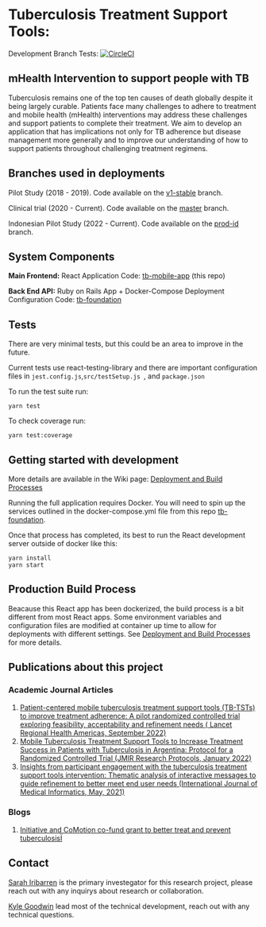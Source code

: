 # Tuberculosis Treatment Support Tools:
Development Branch Tests: [![CircleCI](https://circleci.com/gh/uwcirg/tb-mobile-app/tree/develop.svg?style=svg)](https://circleci.com/gh/uwcirg/tb-mobile-app/tree/develop)

##  mHealth Intervention to support people with TB
Tuberculosis remains one of the top ten causes of death globally despite it being largely curable. Patients face many challenges to adhere to treatment and mobile health (mHealth) interventions may address these challenges and support patients to complete their treatment. We aim to develop an application that has implications not only for TB adherence but disease management more generally and to improve our understanding of how to support patients throughout challenging treatment regimens.

## Branches used in deployments 
Pilot Study (2018 - 2019). Code available on the [v1-stable]([https://github.com/uwcirg/tb-mobile-app/tree/v1-stable](https://github.com/uwcirg/tb-mobile-app/tree/v1-stable)) branch.

Clinical trial (2020 - Current). Code available on the [master]([https://github.com/uwcirg/tb-mobile-app/tree/v1-stable](https://github.com/uwcirg/tb-mobile-app/tree/master)) branch.

Indonesian Pilot Study (2022 - Current). Code available on the [prod-id]([https://github.com/uwcirg/tb-mobile-app/tree/v1-stable](https://github.com/uwcirg/tb-mobile-app/tree/prod-id)) branch.


## System Components 
 
**Main Frontend:**
React Application
Code: [tb-mobile-app](https://github.com/uwcirg/tb-mobile-app) (this repo)
 
**Back End API:** 
Ruby on Rails App + Docker-Compose Deployment Configuration
Code: [tb-foundation](https://github.com/uwcirg/tb-foundation)


## Tests

There are very minimal tests, but this could be an area to improve in the future.

Current tests use react-testing-library and there are important configuration files in `jest.config.js`,`src/testSetup.js `, and `package.json`

To run the test suite run:
```
yarn test
```

To check coverage run:
```
yarn test:coverage
```


## Getting started with development

More details are available in the Wiki page: [Deployment and Build Processes](https://github.com/uwcirg/tb-mobile-app/wiki/Deployment-and-Build-Processes)

Running the full application requires Docker. You will need to spin up the services outlined in the docker-compose.yml file from this repo [tb-foundation](https://github.com/uwcirg/tb-foundation).

Once that process has completed, its best to run the React development server outside of docker like this:

```
yarn install
yarn start
```

## Production Build Process

Beacause this React app has been dockerized, the build process is a bit different from most React apps. Some environment variables and configuration files are modified at container up time to allow for deployments with different settings. See [Deployment and Build Processes](https://github.com/uwcirg/tb-mobile-app/wiki/Deployment-and-Build-Processes) for more details.

## Publications about this project

### Academic Journal Articles

1. [Patient-centered mobile tuberculosis treatment support tools (TB-TSTs) to improve treatment adherence: A pilot randomized controlled trial exploring feasibility, acceptability and refinement needs ( Lancet Regional Health Americas, September 2022)](https://www.sciencedirect.com/science/article/pii/S2667193X22001089?via%3Dihub)
2. [Mobile Tuberculosis Treatment Support Tools to Increase Treatment Success in Patients with Tuberculosis in Argentina: Protocol for a Randomized Controlled Trial (JMIR Research Protocols, January 2022)](https://www.researchprotocols.org/2021/6/e28094)
3. [Insights from participant engagement with the tuberculosis treatment support tools intervention: Thematic analysis of interactive messages to guide refinement to better meet end user needs (International Journal of Medical Informatics, May, 2021)](https://www.sciencedirect.com/science/article/abs/pii/S1386505621000472?via%3Dihub)

### Blogs

1. [Initiative and CoMotion co-fund grant to better treat and prevent tuberculosisÏ](https://www.washington.edu/populationhealth/2021/06/22/initiative-and-comotion-co-fund-grant-to-better-treat-and-prevent-tuberculosis/)

## Contact

[Sarah Iribarren](https://nursing.uw.edu/person/sarah-iribarren-phd-rn/) is the primary investegator for this research project, please reach out with any inquirys about research or collaboration. 

[Kyle Goodwin](https://github.com/kylegoodwin) lead most of the technical development, reach out with any technical questions.
